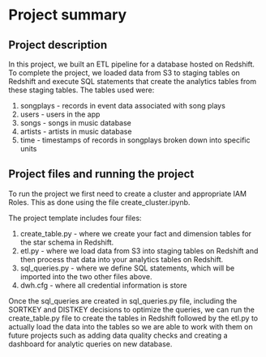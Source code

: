 # Project summary

## Project description

In this project, we built an ETL pipeline for a database hosted on Redshift. To complete the project, we loaded data from S3 to staging tables on Redshift and execute SQL statements that create the analytics tables from these staging tables. The tables used were:

1. songplays - records in event data associated with song plays
2. users - users in the app
3. songs - songs in music database
4. artists - artists in music database
5. time - timestamps of records in songplays broken down into specific units

## Project files and running the project

To run the project we first need to create a cluster and appropriate IAM Roles. This as done using the file create_cluster.ipynb.

The project template includes four files:

1. create_table.py - where we create your fact and dimension tables for the star schema in Redshift.
2. etl.py - where we load data from S3 into staging tables on Redshift and then process that data into your analytics tables on Redshift.
3. sql_queries.py - where we define SQL statements, which will be imported into the two other files above.
5. dwh.cfg - where all credential information is store

Once the sql_queries are created in sql_queries.py file, including the SORTKEY and DISTKEY decisions to optimize the queries, we can run the create_table.py file to create the tables in Redshift followed by the etl.py to actually load the data into the tables so we are able to work with them on future projects such as adding data quality checks and creating a dashboard for analytic queries on new database.

